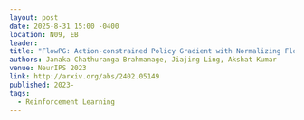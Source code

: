 ```yaml
---
layout: post
date: 2025-8-31 15:00 -0400
location: N09, EB
leader:
title: "FlowPG: Action-constrained Policy Gradient with Normalizing Flows"
authors: Janaka Chathuranga Brahmanage, Jiajing Ling, Akshat Kumar
venue: NeurIPS 2023
link: http://arxiv.org/abs/2402.05149
published: 2023-
tags:
  - Reinforcement Learning
---
```

